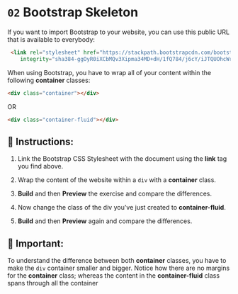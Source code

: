 # `02` Bootstrap Skeleton

If you want to import Bootstrap to your website, you can use this public URL that is available to everybody:

```html
 <link rel="stylesheet" href="https://stackpath.bootstrapcdn.com/bootstrap/4.3.1/css/bootstrap.min.css"
	integrity="sha384-ggOyR0iXCbMQv3Xipma34MD+dH/1fQ784/j6cY/iJTQUOhcWr7x9JvoRxT2MZw1T" crossorigin="anonymous" />

```


When using Bootstrap, you have to wrap all of your content within the following **container** classes:

```html
<div class="container"></div>
```
OR

```html
<div class="container-fluid"></div>
```


## 📝 Instructions:

1. Link the Bootstrap CSS Stylesheet with the document using the **link** tag you find above.

2. Wrap the content of the website within a `div` with a **container** class.

3. **Build** and then **Preview** the exercise and compare the differences.

4. Now change the class of the div you've just created to **container-fluid**.

5. **Build** and then **Preview** again and compare the differences.


## :mag_right: Important:

To understand the difference between both **container** classes, you have to make the `div` container smaller and bigger. Notice how there are no margins for the **container** class; whereas the content in the **container-fluid** class spans through all the container

